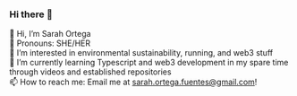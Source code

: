 ### Hi there :tulip:
  
👋 Hi, I’m Sarah Ortega  
🦦 Pronouns: SHE/HER  
👀 I’m interested in environmental sustainability, running, and web3 stuff  
🌱 I’m currently learning Typescript and web3 development in my spare time through videos and established repositories  
📫 How to reach me: Email me at sarah.ortega.fuentes@gmail.com!  

<!--
**ortegasarah/ortegasarah** is a ✨ _special_ ✨ repository because its `README.md` (this file) appears on your GitHub profile.

Here are some ideas to get you started:

- 🔭 I’m currently working on ...
- 🌱 I’m currently learning ...
- 👯 I’m looking to collaborate on ...
- 🤔 I’m looking for help with ...
- 💬 Ask me about ...
- 📫 How to reach me: ...
- 😄 Pronouns: ...
- ⚡ Fun fact: ...
-->
